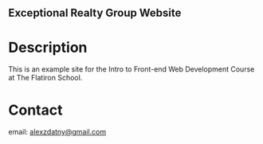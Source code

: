 Exceptional Realty Group Website
---

# Description

This is an example site for the Intro to Front-end Web Development Course at The Flatiron School.

# Contact

email: alexzdatny@gmail.com
